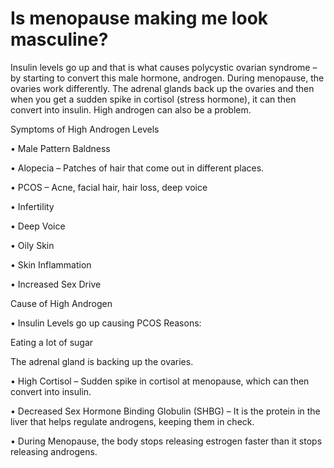 # Is menopause making me look masculine?

Insulin levels go up and that is what causes polycystic ovarian syndrome – by starting to convert this male hormone, androgen. During menopause, the ovaries work differently. The adrenal glands back up the ovaries and then when you get a sudden spike in cortisol (stress hormone), it can then convert into insulin. High androgen can also be a problem.

Symptoms of High Androgen Levels

• Male Pattern Baldness

• Alopecia – Patches of hair that come out in different places.

• PCOS – Acne, facial hair, hair loss, deep voice

• Infertility

• Deep Voice

• Oily Skin

• Skin Inflammation

• Increased Sex Drive

Cause of High Androgen

• Insulin Levels go up causing PCOS Reasons:

Eating a lot of sugar

The adrenal gland is backing up the ovaries.

• High Cortisol – Sudden spike in cortisol at menopause, which can then convert into insulin.

• Decreased Sex Hormone Binding Globulin (SHBG) – It is the protein in the liver that helps regulate androgens, keeping them in check.

• During Menopause, the body stops releasing estrogen faster than it stops releasing androgens.